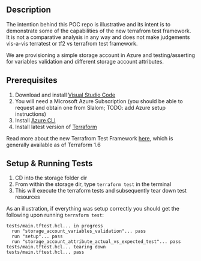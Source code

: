 ## Description

The intention behind this POC repo is illustrative and its intent is to demonstrate some of the capabilities of the new terrafrom test framework.
It is not a comparative analysis in any way and does not make judgements vis-a-vis terratest or tf2 vs terrafrom test framework.

We are provisioning a simple storage account in Azure and testing/asserting for variables validation and different storage account attributes.

## Prerequisites

1. Download and install [Visual Studio Code](https://code.visualstudio.com/download)
2. You will need a Microsoft Azure Subscription (you should be able to request and obtain one from Slalom; TODO: add Azure setup instructions)
3. Install [Azure CLI](https://learn.microsoft.com/en-us/cli/azure/install-azure-cli)
4. Install latest version of [Terraform](https://developer.hashicorp.com/terraform/tutorials/aws-get-started/install-cli)

Read more about the new Terrafrom Test Framework [here](https://www.hashicorp.com/blog/terraform-1-6-adds-a-test-framework-for-enhanced-code-validation), which is generally available as of Terraform 1.6

## Setup & Running Tests

1. CD into the storage folder dir
2. From within the storage dir, type `terraform test` in the terminal
3. This will execute the terraform tests and subsequently tear down test resources

As an illustration, if everything was setup correctly you should get the following upon running `terraform test`:

```
tests/main.tftest.hcl... in progress
  run "storage_account_variables_validation"... pass
  run "setup"... pass
  run "storage_account_attribute_actual_vs_expected_test"... pass
tests/main.tftest.hcl... tearing down
tests/main.tftest.hcl... pass
```
